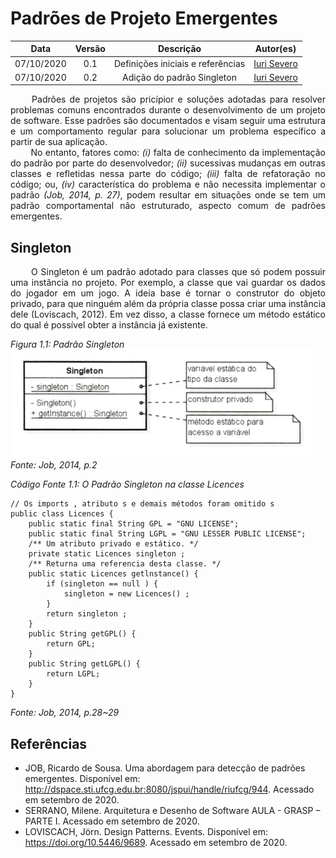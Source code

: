# Padrões de Projeto Emergentes

|    Data    | Versão |         Descrição         |           Autor(es)           |
| :--------: | :----: | :-----------------------: | :---------------------------: |
| 07/10/2020 |  0.1   | Definições iniciais e referências | [Iuri Severo](https://github.com/iurisevero) |
| 07/10/2020 |  0.2   | Adição do padrão Singleton | [Iuri Severo](https://github.com/iurisevero) |

<p align="justify"> &emsp;&emsp; Padrões de projetos são pricípior e soluções adotadas para resolver problemas comuns encontrados durante o desenvolvimento de um projeto de software. Esse padrões são documentados e visam seguir uma estrutura e um comportamento regular para solucionar um problema específico a partir de sua aplicação. <br />
&emsp;&emsp; No entanto, fatores como: <i>(i)</i> falta de conhecimento da implementação do padrão por parte do desenvolvedor; <i>(ii)</i> sucessivas mudanças em outras classes e refletidas nessa parte do código; <i>(iii)</i> falta de refatoração no código; ou, <i>(iv)</i> característica do problema e não necessita implementar o padrão <i>(Job, 2014, p. 27)</i>, podem resultar em situações onde se tem um padrão comportamental não estruturado, aspecto comum de padrões emergentes. <br />

## Singleton

<p align="justify"> &emsp;&emsp; O Singleton é um padrão adotado para classes que só podem possuir uma instância no projeto. Por exemplo, a classe que vai guardar os dados do jogador em um jogo. A ideia base é tornar o construtor do objeto privado, para que ninguém além da própria classe possa criar uma instância dele (Loviscach, 2012). Em vez disso, a classe fornece um método estático do qual é possível obter a instância já existente. </p>

_Figura 1.1: Padrão Singleton_
<br /><img src="docs/Assets/Img/Studies/EmergingDesignPatterns/SingletonPattern.png" alt="Padrão Singleton"><br />
_Fonte: Job, 2014, p.2_

_Código Fonte 1.1: O Padrão Singleton na classe Licences_
```
// Os imports , atributo s e demais métodos foram omitido s
public class Licences {
    public static final String GPL = "GNU LICENSE";
    public static final String LGPL = "GNU LESSER PUBLIC LICENSE";
    /** Um atributo privado e estático. */
    private static Licences singleton ;
    /** Returna uma referencia desta classe. */
    public static Licences getlnstance() {
        if (singleton == null ) {
            singleton = new Licences() ;
        }
        return singleton ;
    }
    public String getGPL() {
        return GPL;
    }
    public String getLGPL() {
        return LGPL;
    }
}
```
_Fonte: Job, 2014, p.28~29_

## Referências
* JOB, Ricardo de Sousa. Uma abordagem para detecção de padrões emergentes. Disponível em: <http://dspace.sti.ufcg.edu.br:8080/jspui/handle/riufcg/944>. Acessado em setembro de 2020.
* SERRANO, Milene. Arquitetura e Desenho de Software AULA - GRASP – PARTE I. Acessado em setembro de 2020.
* LOVISCACH, Jörn. Design Patterns. Events. Disponível em: <https://doi.org/10.5446/9689>. Acessado em setembro de 2020.